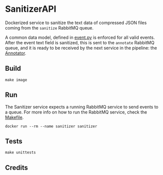 # SanitizerAPI

Dockerized service to sanitize the text data of compressed JSON files coming from the `sanitize` RabbitMQ queue.

A common data model, defined in [event.py](../commons/libdrm/datamodel/event.py) is enforced for all valid events.
After the event text field is sanitized, this is sent to the `annotate` RabbitMQ queue, and it is ready to be received
by the next service in the pipeline: the [Annotator](../annotator/README.md).


## Build

```shell
make image
```

## Run

The Sanitizer service expects a running RabbitMQ service to send events to a queue.
For more info on how to run the RabbitMQ service, check the [Makefile](../commons/Makefile).

```shell
docker run --rm --name sanitizer sanitizer
```

## Tests

```shell
make unittests
```

## Credits
